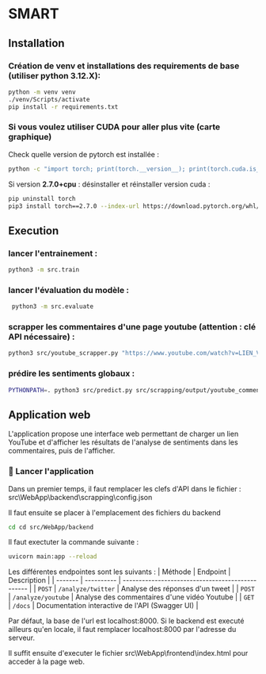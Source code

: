 # SMART

## Installation

### Création de venv et installations des requirements de base (utiliser python 3.12.X):

```bash
python -m venv venv
./venv/Scripts/activate
pip install -r requirements.txt
```

### Si vous voulez utiliser CUDA pour aller plus vite (carte graphique)

Check quelle version de pytorch est installée :

```bash
python -c "import torch; print(torch.__version__); print(torch.cuda.is_available()); print(torch.cuda.device_count())"
```

Si version **2.7.0+cpu** : désinstaller et réinstaller version cuda :

```bash
pip uninstall torch
pip3 install torch==2.7.0 --index-url https://download.pytorch.org/whl/cu128
```

## Execution

### lancer l'entrainement :

```bash
python3 -m src.train
```

### lancer l'évaluation du modèle :

```bash
 python3 -m src.evaluate
```

### scrapper les commentaires d'une page youtube (attention : clé API nécessaire) :

```bash
python3 src/youtube_scrapper.py "https://www.youtube.com/watch?v=LIEN_VIDEO" "API_KEY"
```

### prédire les sentiments globaux :

```bash
PYTHONPATH=. python3 src/predict.py src/scrapping/output/youtube_comments_LIEN_VIDEO.csv
```

## Application web

L'application propose une interface web permettant de charger un lien YouTube et d'afficher les résultats de l'analyse de sentiments dans les commentaires, puis de l'afficher.

### 🚀 Lancer l'application

Dans un premier temps, il faut remplacer les clefs d'API dans le fichier : src\WebApp\backend\scrapping\config.json

Il faut ensuite se placer à l'emplacement des fichiers du backend
```bash
cd cd src/WebApp/backend
```
Il faut exectuter la commande suivante :
```bash
uvicorn main:app --reload
```

Les différentes endpointes sont les suivants :
| Méthode | Endpoint           | Description                                      |
| ------- | ----------         | ------------------------------------------------ |
| `POST`  | `/analyze/twitter` | Analyse des réponses d'un tweet                  |
| `POST`  | `/analyze/youtube` | Analyse des commentaires d'une vidéo Youtube     |
| `GET`   | `/docs`            | Documentation interactive de l'API (Swagger UI)  |


Par défaut, la base de l'url est localhost:8000. Si le backend est executé ailleurs qu'en locale, il faut remplacer localhost:8000 par l'adresse du serveur.

Il suffit ensuite d'executer le fichier src\WebApp\frontend\index.html pour acceder à la page web.


